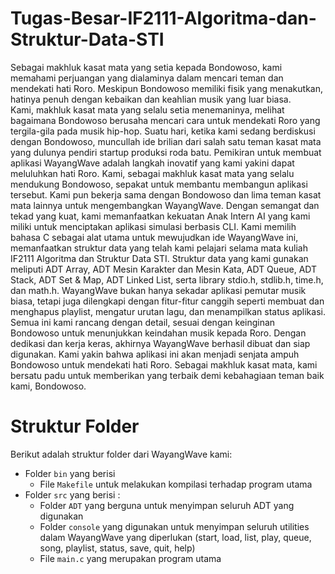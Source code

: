 # Tugas-Besar-IF2111-Algoritma-dan-Struktur-Data-STI
Sebagai makhluk kasat mata yang setia kepada Bondowoso, kami memahami perjuangan yang dialaminya dalam mencari teman dan mendekati hati Roro. Meskipun Bondowoso memiliki fisik yang menakutkan, hatinya penuh dengan kebaikan dan keahlian musik yang luar biasa.    
Kami, makhluk kasat mata yang selalu setia menemaninya, melihat bagaimana Bondowoso berusaha mencari cara untuk mendekati Roro yang tergila-gila pada musik hip-hop. Suatu hari, ketika kami sedang berdiskusi dengan Bondowoso, muncullah ide brilian dari salah satu teman kasat mata yang dulunya pendiri startup produksi roda batu.
Pemikiran untuk membuat aplikasi WayangWave adalah langkah inovatif yang kami yakini dapat meluluhkan hati Roro. Kami, sebagai makhluk kasat mata yang selalu mendukung Bondowoso, sepakat untuk membantu membangun aplikasi tersebut. Kami pun bekerja sama dengan Bondowoso dan lima teman kasat mata lainnya untuk mengembangkan WayangWave.
Dengan semangat dan tekad yang kuat, kami memanfaatkan kekuatan Anak Intern AI yang kami miliki untuk menciptakan aplikasi simulasi berbasis CLI. Kami memilih bahasa C sebagai alat utama untuk mewujudkan ide WayangWave ini, memanfaatkan struktur data yang telah kami pelajari selama mata kuliah IF2111 Algoritma dan Struktur Data STI. Struktur data yang kami gunakan meliputi ADT Array, ADT Mesin Karakter dan Mesin Kata, ADT Queue, ADT Stack, ADT Set & Map, ADT Linked List, serta library stdio.h, stdlib.h, time.h, dan math.h.
WayangWave bukan hanya sekadar aplikasi pemutar musik biasa, tetapi juga dilengkapi dengan fitur-fitur canggih seperti membuat dan menghapus playlist, mengatur urutan lagu, dan menampilkan status aplikasi. Semua ini kami rancang dengan detail, sesuai dengan keinginan Bondowoso untuk menunjukkan keindahan musik kepada Roro.
Dengan dedikasi dan kerja keras, akhirnya WayangWave berhasil dibuat dan siap digunakan. Kami yakin bahwa aplikasi ini akan menjadi senjata ampuh Bondowoso untuk mendekati hati Roro. Sebagai makhluk kasat mata, kami bersatu padu untuk memberikan yang terbaik demi kebahagiaan teman baik kami, Bondowoso.

# Struktur Folder
Berikut adalah struktur folder dari WayangWave kami:
- Folder `bin` yang berisi
  - File `Makefile` untuk melakukan kompilasi terhadap program utama
- Folder `src` yang berisi :
  - Folder `ADT` yang berguna untuk menyimpan seluruh ADT yang digunakan
  - Folder `console` yang digunakan untuk menyimpan seluruh utilities dalam WayangWave yang diperlukan (start, load, list, play, queue, song, playlist, status, save, quit, help)
  - File `main.c` yang merupakan program utama
